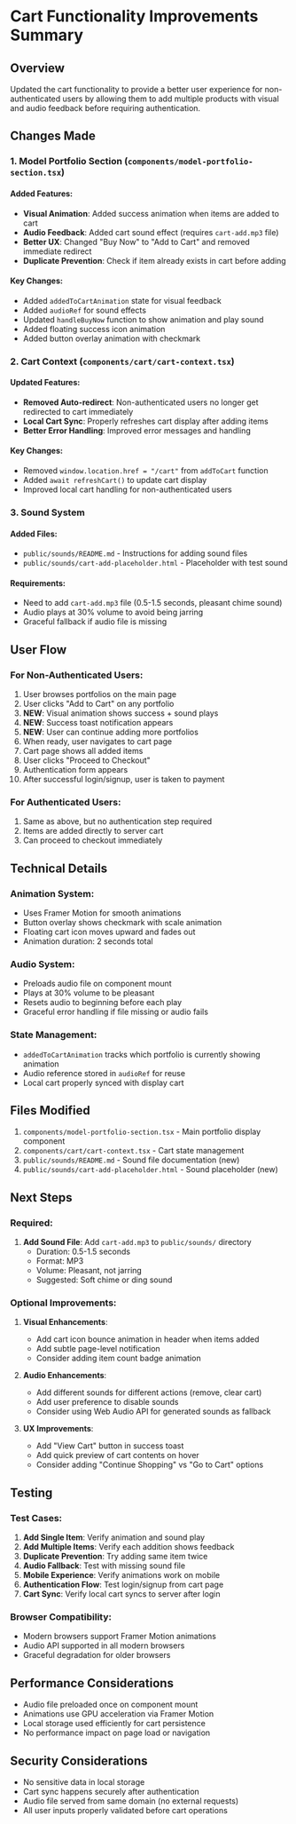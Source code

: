 # Cart Functionality Improvements Summary

## Overview
Updated the cart functionality to provide a better user experience for non-authenticated users by allowing them to add multiple products with visual and audio feedback before requiring authentication.

## Changes Made

### 1. Model Portfolio Section (`components/model-portfolio-section.tsx`)

#### Added Features:
- **Visual Animation**: Added success animation when items are added to cart
- **Audio Feedback**: Added cart sound effect (requires `cart-add.mp3` file)
- **Better UX**: Changed "Buy Now" to "Add to Cart" and removed immediate redirect
- **Duplicate Prevention**: Check if item already exists in cart before adding

#### Key Changes:
- Added `addedToCartAnimation` state for visual feedback
- Added `audioRef` for sound effects
- Updated `handleBuyNow` function to show animation and play sound
- Added floating success icon animation
- Added button overlay animation with checkmark

### 2. Cart Context (`components/cart/cart-context.tsx`)

#### Updated Features:
- **Removed Auto-redirect**: Non-authenticated users no longer get redirected to cart immediately
- **Local Cart Sync**: Properly refreshes cart display after adding items
- **Better Error Handling**: Improved error messages and handling

#### Key Changes:
- Removed `window.location.href = "/cart"` from `addToCart` function
- Added `await refreshCart()` to update cart display
- Improved local cart handling for non-authenticated users

### 3. Sound System

#### Added Files:
- `public/sounds/README.md` - Instructions for adding sound files
- `public/sounds/cart-add-placeholder.html` - Placeholder with test sound

#### Requirements:
- Need to add `cart-add.mp3` file (0.5-1.5 seconds, pleasant chime sound)
- Audio plays at 30% volume to avoid being jarring
- Graceful fallback if audio file is missing

## User Flow

### For Non-Authenticated Users:
1. User browses portfolios on the main page
2. User clicks "Add to Cart" on any portfolio
3. **NEW**: Visual animation shows success + sound plays
4. **NEW**: Success toast notification appears
5. **NEW**: User can continue adding more portfolios
6. When ready, user navigates to cart page
7. Cart page shows all added items
8. User clicks "Proceed to Checkout"
9. Authentication form appears
10. After successful login/signup, user is taken to payment

### For Authenticated Users:
1. Same as above, but no authentication step required
2. Items are added directly to server cart
3. Can proceed to checkout immediately

## Technical Details

### Animation System:
- Uses Framer Motion for smooth animations
- Button overlay shows checkmark with scale animation
- Floating cart icon moves upward and fades out
- Animation duration: 2 seconds total

### Audio System:
- Preloads audio file on component mount
- Plays at 30% volume to be pleasant
- Resets audio to beginning before each play
- Graceful error handling if file missing or audio fails

### State Management:
- `addedToCartAnimation` tracks which portfolio is currently showing animation
- Audio reference stored in `audioRef` for reuse
- Local cart properly synced with display cart

## Files Modified

1. `components/model-portfolio-section.tsx` - Main portfolio display component
2. `components/cart/cart-context.tsx` - Cart state management
3. `public/sounds/README.md` - Sound file documentation (new)
4. `public/sounds/cart-add-placeholder.html` - Sound placeholder (new)

## Next Steps

### Required:
1. **Add Sound File**: Add `cart-add.mp3` to `public/sounds/` directory
   - Duration: 0.5-1.5 seconds
   - Format: MP3
   - Volume: Pleasant, not jarring
   - Suggested: Soft chime or ding sound

### Optional Improvements:
1. **Visual Enhancements**:
   - Add cart icon bounce animation in header when items added
   - Add subtle page-level notification
   - Consider adding item count badge animation

2. **Audio Enhancements**:
   - Add different sounds for different actions (remove, clear cart)
   - Add user preference to disable sounds
   - Consider using Web Audio API for generated sounds as fallback

3. **UX Improvements**:
   - Add "View Cart" button in success toast
   - Add quick preview of cart contents on hover
   - Consider adding "Continue Shopping" vs "Go to Cart" options

## Testing

### Test Cases:
1. **Add Single Item**: Verify animation and sound play
2. **Add Multiple Items**: Verify each addition shows feedback
3. **Duplicate Prevention**: Try adding same item twice
4. **Audio Fallback**: Test with missing sound file
5. **Mobile Experience**: Verify animations work on mobile
6. **Authentication Flow**: Test login/signup from cart page
7. **Cart Sync**: Verify local cart syncs to server after login

### Browser Compatibility:
- Modern browsers support Framer Motion animations
- Audio API supported in all modern browsers
- Graceful degradation for older browsers

## Performance Considerations

- Audio file preloaded once on component mount
- Animations use GPU acceleration via Framer Motion
- Local storage used efficiently for cart persistence
- No performance impact on page load or navigation

## Security Considerations

- No sensitive data in local storage
- Cart sync happens securely after authentication
- Audio file served from same domain (no external requests)
- All user inputs properly validated before cart operations